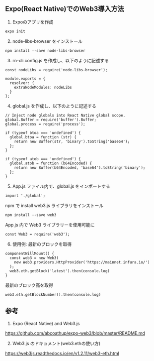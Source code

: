 ## Expo(React Native)でのWeb3導入方法

1. Expoのアプリを作成
```
expo init
```

2. node-libs-browser をインストール
```
npm install --save node-libs-browser
```

3. rn-cli.config.js を作成し、以下のように記述する
```
const nodeLibs = require('node-libs-browser');

module.exports = {
  resolver: {
    extraNodeModules: nodeLibs
  }
};
```

4. global.js を作成し、以下のように記述する
```
// Inject node globals into React Native global scope.
global.Buffer = require('buffer').Buffer;
global.process = require('process');

if (typeof btoa === 'undefined') {
  global.btoa = function (str) {
    return new Buffer(str, 'binary').toString('base64');
  };
}

if (typeof atob === 'undefined') {
  global.atob = function (b64Encoded) {
    return new Buffer(b64Encoded, 'base64').toString('binary');
  };
}
```

5. App.js ファイル内で、global.js をインポートする
```
import './global';
```

npm で install web3.js ライブラリをインストール
```
npm install --save web3
```

App.js 内で Web3 ライブラリーを使用可能に
```
const Web3 = require('web3');
```

6. 使用例: 最新のブロックを取得
```
componentWillMount() {
  const web3 = new Web3(
    new Web3.providers.HttpProvider('https://mainnet.infura.io/')
  );
  web3.eth.getBlock('latest').then(console.log)
}
```
最新のブロック高を取得
```
web3.eth.getBlockNumber().then(console.log) 
```

## 参考
1. Expo (React Native) and Web3.js

https://github.com/abcoathup/expo-web3/blob/master/README.md

2. Web3.js のドキュメント(web3.ethの使い方)

https://web3js.readthedocs.io/en/v1.2.11/web3-eth.html